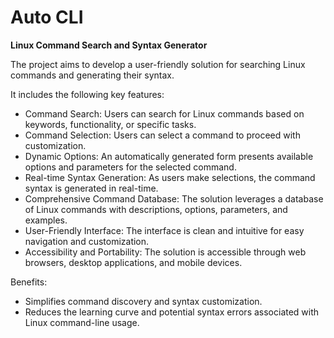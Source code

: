 # Auto CLI

**Linux Command Search and Syntax Generator**

The project aims to develop a user-friendly solution for searching Linux commands and generating their syntax. 

It includes the following key features:

- Command Search: Users can search for Linux commands based on keywords, functionality, or specific tasks.
- Command Selection: Users can select a command to proceed with customization.
- Dynamic Options: An automatically generated form presents available options and parameters for the selected command.
- Real-time Syntax Generation: As users make selections, the command syntax is generated in real-time.
- Comprehensive Command Database: The solution leverages a database of Linux commands with descriptions, options, parameters, and examples.
- User-Friendly Interface: The interface is clean and intuitive for easy navigation and customization.
- Accessibility and Portability: The solution is accessible through web browsers, desktop applications, and mobile devices.

Benefits:
- Simplifies command discovery and syntax customization.
- Reduces the learning curve and potential syntax errors associated with Linux command-line usage.
